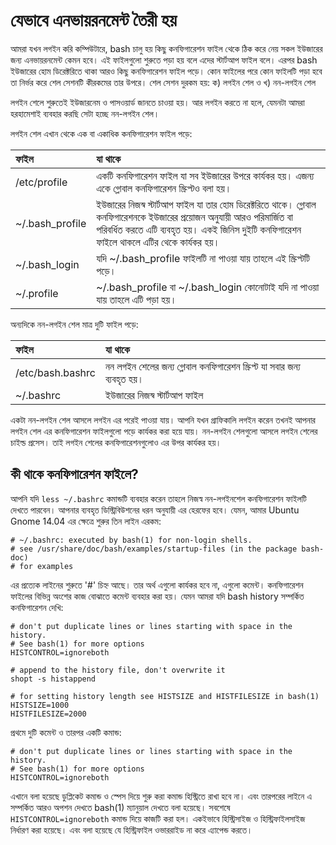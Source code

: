 # যেভাবে এনভায়রনমেন্ট তৈরী হয়

আমরা যখন লগইন করি কম্পিউটারে, bash চালু হয় কিছু কনফিগারেশন ফাইল থেকে ঠিক করে নেয় সকল ইউজারের জন্য এনভায়রনমেন্ট কেমন হবে। এই ফাইলগুলো শুরুতে পড়া হয় বলে এদের স্টার্টআপ ফাইল বলে। এরপর bash ইউজারের হোম ডিরেক্টরিতে থাকা আরও কিছু কনফিগারেশন ফাইল পড়ে। কোন ফাইলের পরে কোন ফাইলটি পড়া হবে তা নির্ভর করে শেল সেশনটি কীরকমের তার উপরে। শেল সেশন দুরকম হয়: ক\) লগইন শেল ও খ\) নন-লগইন শেল

লগইন শেলে শুরুতেই ইউজারনেম ও পাসওয়ার্ড জানতে চাওয়া হয়। আর লগইন করতে না হলে, যেমনটা আমরা হরহামেশাই ব্যবহার করছি সেটা হচ্ছে নন-লগইন শেল।

লগইন শেল এখান থেকে এক বা একাধিক কনফিগারেশন ফাইল পড়ে:

| ফাইল | যা থাকে |
| :--- | :--- |
| /etc/profile | একটি কনফিগারেশন ফাইল যা সব ইউজারের উপরে কার্যকর হয়। এজন্য একে গ্লোবাল কনফিগারেশন স্ক্রিপ্টও বলা হয়। |
| ~/.bash\_profile | ইউজারের নিজস্ব স্টার্টআপ ফাইল যা তার হোম ডিরেক্টরিতে থাকে। গ্লোবাল কনফিগারেশনকে ইউজারের প্রয়োজন অনুযায়ী আরও পরিমার্জিত বা পরিবর্ধিত করতে এটি ব্যবহৃত হয়। একই জিনিস দুইটি কনফিগারেশন ফাইলে থাকলে এটির থেকে কার্যকর হয়। |
| ~/.bash\_login | যদি ~/.bash\_profile ফাইলটি না পাওয়া যায় তাহলে এই স্ক্রিপ্টটি পড়ে। |
| ~/.profile | ~/.bash\_profile বা ~/.bash\_login কোনোটাই যদি না পাওয়া যায় তাহলে এটি পড়া হয়। |

অন্যদিকে নন-লগইন শেল মাত্র দুটি ফাইল পড়ে:

| ফাইল | যা থাকে |
| :--- | :--- |
| /etc/bash.bashrc | নন লগইন শেলের জন্য গ্লোবাল কনফিগারেশন স্ক্রিপ্ট যা সবার জন্য ব্যবহৃত হয়। |
| ~/.bashrc | ইউজারের নিজস্ব স্টার্টআপ ফাইল |

একটা নন-লগইন শেল আসলে লগইন এর পরেই পাওয়া যায়। আপনি যখন গ্রাফিকালি লগইন করেন তখনই আপনার লগইন শেল এর কনফিগারেশন ফাইলগুলো পড়ে কার্যকর করা হয়ে যায়। নন-লগইন শেলগুলো আসলে লগইন শেলের চাইল্ড প্রসেস। তাই লগইন শেলের কনফিগারেশনগুলোও এর উপর কার্যকর হয়।

## কী থাকে কনফিগারেশন ফাইলে?

আপনি যদি `less ~/.bashrc` কমান্ডটি ব্যবহার করেন তাহলে নিজস্ব নন-লগইনশেল কনফিগারেশন ফাইলটি দেখতে পারবেন। আপনার ব্যবহৃত ডিস্ট্রিবিউশনের ধরন অনুযায়ী এর হেরফের হবে। যেমন, আমার Ubuntu Gnome 14.04 এর ক্ষেত্রে শুরুর তিন লাইন এরকম:

```text
# ~/.bashrc: executed by bash(1) for non-login shells.
# see /usr/share/doc/bash/examples/startup-files (in the package bash-doc)
# for examples
```

এর প্রত্যেক লাইনের শুরুতে '\#' চিহ্ন আছে। তার অর্থ এগুলো কার্যকর হবে না, এগুলো কমেন্ট। কনফিগারেশন ফাইলের বিভিন্ন অংশের কাজ বোঝাতে কমেন্ট ব্যবহার করা হয়। যেমন আমরা যদি bash history সম্পর্কিত কনফিগারেশন দেখি:

```text
# don't put duplicate lines or lines starting with space in the history.
# See bash(1) for more options
HISTCONTROL=ignoreboth

# append to the history file, don't overwrite it
shopt -s histappend

# for setting history length see HISTSIZE and HISTFILESIZE in bash(1)
HISTSIZE=1000
HISTFILESIZE=2000
```

প্রথমে দুটি কমেন্ট ও তারপর একটি কমান্ড:

```text
# don't put duplicate lines or lines starting with space in the history.
# See bash(1) for more options
HISTCONTROL=ignoreboth
```

এখানে বলা হয়েছে ডুপ্লিকেট কমান্ড ও স্পেস দিয়ে শুরু করা কমান্ড হিস্ট্রিতে রাখা হবে না। এবং তারপরের লাইনে এ সম্পর্কিত আরও অপশন দেখতে bash\(1\) ম্যানুয়াল দেখতে বলা হয়েছে। সবশেষে `HISTCONTROL=ignoreboth` কমান্ড দিয়ে কাজটি করা হল। একইভাবে হিস্ট্রিসাইজ ও হিস্ট্রিফাইলসাইজ নির্ধারণ করা হয়েছে। এবং বলা হয়েছে যে হিস্ট্রিফাইল ওভাররাইড না করে এ্যাপেন্ড করতে।


